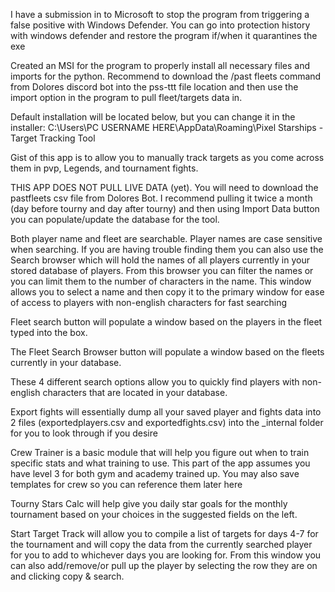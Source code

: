 I have a submission in to Microsoft to stop the program from triggering a false positive with Windows Defender. You can go into protection history with windows defender and restore the program if/when it quarantines the exe

Created an MSI for the program to properly install all necessary files and imports for the python. Recommend to download the /past fleets command from Dolores discord bot into the pss-ttt file location and then use the import option in the program to pull fleet/targets data in.

Default installation will be located below, but you can change it in the installer:
C:\Users\PC USERNAME HERE\AppData\Roaming\Pixel Starships - Target Tracking Tool


Gist of this app is to allow you to manually track targets as you come across them in pvp, Legends, and tournament fights. 

THIS APP DOES NOT PULL LIVE DATA (yet). You will need to download the pastfleets csv file from Dolores Bot. I recommend pulling it twice a month (day before tourny and day after tourny) and then using Import Data button you can populate/update the database for the tool. 

Both player name and fleet are searchable. Player names are case sensitive when searching. If you are having trouble finding them you can also use the Search browser which will hold the names of all players currently in your stored database of players. From this browser you can filter the names or you can limit them to the number of characters in the name. This window allows you to select a name and then copy it to the primary window for ease of access to players with non-english characters for fast searching

Fleet search button will populate a window based on the players in the fleet typed into the box. 

The Fleet Search Browser button will populate a window based on the fleets currently in your database. 

These 4 different search options allow you to quickly find players with non-english characters that are located in your database.

Export fights will essentially dump all your saved player and fights data into 2 files (exportedplayers.csv and exportedfights.csv) into the _internal folder for you to look through if you desire

Crew Trainer is a basic module that will help you figure out when to train specific stats and what training to use. This part of the app assumes you have level 3 for both gym and academy trained up. You may also save templates for crew so you can reference them later here

Tourny Stars Calc will help give you daily star goals for the monthly tournament based on your choices in the suggested fields on the left.

Start Target Track will allow you to compile a list of targets for days 4-7 for the tournament and will copy the data from the currently searched player for you to add to whichever days you are looking for. From this window you can also add/remove/or pull up the player by selecting the row they are on and clicking copy & search.